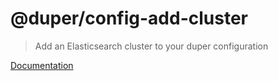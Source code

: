 # @duper/config-add-cluster

> Add an Elasticsearch cluster to your duper configuration

[Documentation](https://duper.github.io/commands/config-add-cluster/)
